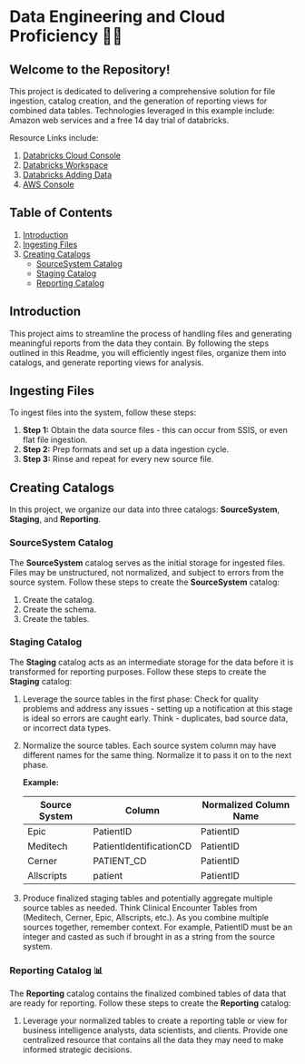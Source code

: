 # Data Engineering and Cloud Proficiency 🧑‍💻

## Welcome to the Repository!

This project is dedicated to delivering a comprehensive solution for file ingestion, catalog creation, and the generation of reporting views for combined data tables. Technologies leveraged in this example include: Amazon web services and a free 14 day trial of databricks.

Resource Links include: 
1. [Databricks Cloud Console](https://accounts.cloud.databricks.com/workspaces/1179215281469068)
2. [Databricks Workspace](https://dbc-f59dffe9-297c.cloud.databricks.com/onboarding?o=5960597514985596#)
3. [Databricks Adding Data](https://dbc-f59dffe9-297c.cloud.databricks.com/dataingestion/add?o=5960597514985596#)
4. [AWS Console](https://us-east-2.console.aws.amazon.com/console/home?region=us-east-2)

## Table of Contents

1. [Introduction](#introduction)
2. [Ingesting Files](#ingesting-files)
3. [Creating Catalogs](#creating-catalogs)
    * [SourceSystem Catalog](#sourcesystem-catalog)
    * [Staging Catalog](#staging-catalog)
    * [Reporting Catalog](#reporting-catalog)

## Introduction <a name="introduction"></a>

This project aims to streamline the process of handling files and generating meaningful reports from the data they contain. By following the steps outlined in this Readme, you will efficiently ingest files, organize them into catalogs, and generate reporting views for analysis.

## Ingesting Files <a name="ingesting-files"></a>

To ingest files into the system, follow these steps:

1. **Step 1:** Obtain the data source files - this can occur from SSIS, or even flat file ingestion.
2. **Step 2:** Prep formats and set up a data ingestion cycle.
3. **Step 3:** Rinse and repeat for every new source file.

## Creating Catalogs <a name="creating-catalogs"></a>

In this project, we organize our data into three catalogs: **SourceSystem**, **Staging**, and **Reporting**.

### SourceSystem Catalog <a name="sourcesystem-catalog"></a>

The **SourceSystem** catalog serves as the initial storage for ingested files. Files may be unstructured, not normalized, and subject to errors from the source system. Follow these steps to create the **SourceSystem** catalog:

1. Create the catalog.
2. Create the schema.
3. Create the tables.

### Staging Catalog <a name="staging-catalog"></a>

The **Staging** catalog acts as an intermediate storage for the data before it is transformed for reporting purposes. Follow these steps to create the **Staging** catalog:

1. Leverage the source tables in the first phase: Check for quality problems and address any issues - setting up a notification at this stage is ideal so errors are caught early. Think - duplicates, bad source data, or incorrect data types.
2. Normalize the source tables. Each source system column may have different names for the same thing. Normalize it to pass it on to the next phase.

   **Example:**

   | Source System | Column                  | Normalized Column Name |
   | -------------- | ----------------------- | ----------------------- |
   | Epic           | PatientID               | PatientID               |
   | Meditech       | PatientIdentificationCD | PatientID               |
   | Cerner         | PATIENT_CD              | PatientID               |
   | Allscripts     | patient                 | PatientID               |

3. Produce finalized staging tables and potentially aggregate multiple source tables as needed. Think Clinical Encounter Tables from (Meditech, Cerner, Epic, Allscripts, etc.). As you combine multiple sources together, remember context. For example, PatientID must be an integer and casted as such if brought in as a string from the source system.

### Reporting Catalog 📊 <a name="reporting-catalog"></a>

The **Reporting** catalog contains the finalized combined tables of data that are ready for reporting. Follow these steps to create the **Reporting** catalog:

1. Leverage your normalized tables to create a reporting table or view for business intelligence analysts, data scientists, and clients. Provide one centralized resource that contains all the data they may need to make informed strategic decisions.

